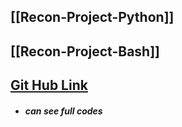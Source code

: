 ## [[Recon-Project-Python]]
## [[Recon-Project-Bash]]
## [Git Hub Link](https://github.com/salarrbl/Recon-scr)
- ##### can see full codes
